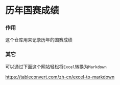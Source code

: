# 历年国赛成绩
### 作用
这个仓库用来记录历年的国赛成绩

### 其它
可以通过下面这个网站轻松将`Excel`转换为`Markdown`

https://tableconvert.com/zh-cn/excel-to-markdown
